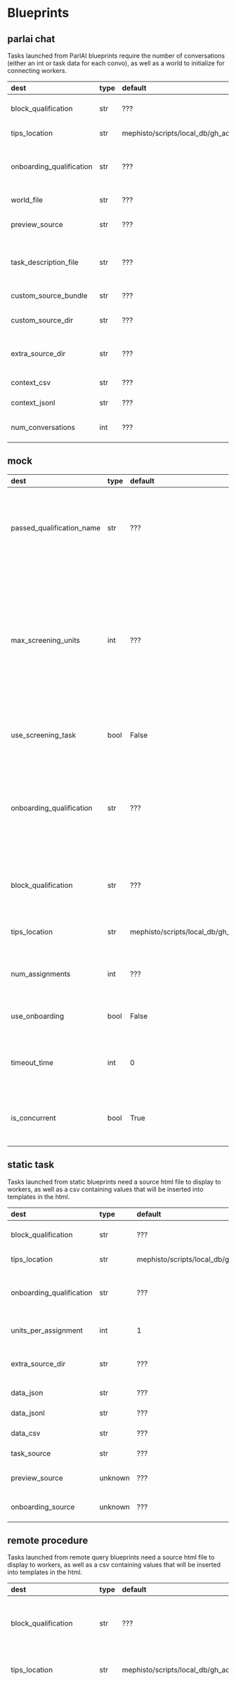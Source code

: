 



# Blueprints

## parlai chat


Tasks launched from ParlAI blueprints require the number of
                conversations (either an int or task data for each convo), as
                well as a world to initialize for connecting workers.  

|dest|type|default|help|choices|required|
| :--- | :--- | :--- | :--- | :--- | :--- |
|block_qualification|str|???|Specify the name of a qualification used to soft block workers.|None|False|
|tips_location|str|mephisto/scripts/local_db/gh_actions/assets/tips.csv|Path to csv file containing tips|None|False|
|onboarding_qualification|str|???|Specify the name of a qualification used to block workers who fail onboarding, Empty will skip onboarding.|None|False|
|world_file|str|???|Path to file containing ParlAI world|None|[b]True[/b]|
|preview_source|str|???|Optional path to source HTML file to preview the task|None|False|
|task_description_file|str|???|Path to file for the extended description of the task. Required if not providing a custom source bundle.|None|False|
|custom_source_bundle|str|???|Optional path to a fully custom frontend bundle|None|False|
|custom_source_dir|str|???|Optional path to a directory containing custom js code|None|False|
|extra_source_dir|str|???|Optional path to sources that the frontend may refer to (such as images/video/css/scripts)|None|False|
|context_csv|str|???|Optional path to csv containing task context|None|False|
|context_jsonl|str|???|Optional path to jsonl file containing task context|None|False|
|num_conversations|int|???|Optional count of conversations to have if no context provided|None|False|

## mock


  

|dest|type|default|help|choices|required|
| :--- | :--- | :--- | :--- | :--- | :--- |
|passed_qualification_name|str|???|Specify the name of a qualification used to designate workers who have passed screening.|None|False|
|max_screening_units|int|???|The maximum number of screening units that can be launched with this batch, specified to limit the number of validations you may need to pay out for.|None|False|
|use_screening_task|bool|False|Whether or not to use a screening task in this run.|None|False|
|onboarding_qualification|str|???|Specify the name of a qualification used to block workers who fail onboarding, Empty will skip onboarding.|None|False|
|block_qualification|str|???|Specify the name of a qualification used to soft block workers.|None|False|
|tips_location|str|mephisto/scripts/local_db/gh_actions/assets/tips.csv|Path to csv file containing tips|None|False|
|num_assignments|int|???|How many workers you want to do each assignment|None|[b]True[/b]|
|use_onboarding|bool|False|Whether onboarding should be required|None|False|
|timeout_time|int|0|Whether acts in the run assignment should have a timeout|None|False|
|is_concurrent|bool|True|Whether to run this mock task as a concurrent task or not|None|False|

## static task


Tasks launched from static blueprints need a source html file to display to workers, as well as a csv containing values that will be inserted into templates in the html.  

|dest|type|default|help|choices|required|
| :--- | :--- | :--- | :--- | :--- | :--- |
|block_qualification|str|???|Specify the name of a qualification used to soft block workers.|None|False|
|tips_location|str|mephisto/scripts/local_db/gh_actions/assets/tips.csv|Path to csv file containing tips|None|False|
|onboarding_qualification|str|???|Specify the name of a qualification used to block workers who fail onboarding, Empty will skip onboarding.|None|False|
|units_per_assignment|int|1|How many workers you want to do each assignment|None|False|
|extra_source_dir|str|???|Optional path to sources that the HTML may refer to (such as images/video/css/scripts)|None|False|
|data_json|str|???|Path to JSON file containing task data|None|False|
|data_jsonl|str|???|Path to JSON-L file containing task data|None|False|
|data_csv|str|???|Path to csv file containing task data|None|False|
|task_source|str|???|Path to source HTML file for the task being run|None|[b]True[/b]|
|preview_source|unknown|???|Optional path to source HTML file to preview the task|None|False|
|onboarding_source|unknown|???|Optional path to source HTML file to onboarding the task|None|False|

## remote procedure


Tasks launched from remote query blueprints need a
                source html file to display to workers, as well as a csv
                containing values that will be inserted into templates in
                the html.  

|dest|type|default|help|choices|required|
| :--- | :--- | :--- | :--- | :--- | :--- |
|block_qualification|str|???|Specify the name of a qualification used to soft block workers.|None|False|
|tips_location|str|mephisto/scripts/local_db/gh_actions/assets/tips.csv|Path to csv file containing tips|None|False|
|onboarding_qualification|str|???|Specify the name of a qualification used to block workers who fail onboarding, Empty will skip onboarding.|None|False|
|task_source|str|???|Path to file containing javascript bundle for the task|None|[b]True[/b]|
|link_task_source|bool|False|                Symlinks the task_source file in your development folder to the                one used for the server. Useful for local development so you can run                a watch-based build for your task_source, allowing the UI code to                update without having to restart the server each time.            |None|False|
|units_per_assignment|int|1|How many workers you want to do each assignment|None|False|

## static react task


Tasks launched from static blueprints need
                a prebuilt javascript bundle containing the task. We suggest building
                with our provided useMephistoTask hook.  

|dest|type|default|help|choices|required|
| :--- | :--- | :--- | :--- | :--- | :--- |
|block_qualification|str|???|Specify the name of a qualification used to soft block workers.|None|False|
|tips_location|str|mephisto/scripts/local_db/gh_actions/assets/tips.csv|Path to csv file containing tips|None|False|
|onboarding_qualification|str|???|Specify the name of a qualification used to block workers who fail onboarding, Empty will skip onboarding.|None|False|
|units_per_assignment|int|1|How many workers you want to do each assignment|None|False|
|extra_source_dir|str|???|Optional path to sources that the HTML may refer to (such as images/video/css/scripts)|None|False|
|data_json|str|???|Path to JSON file containing task data|None|False|
|data_jsonl|str|???|Path to JSON-L file containing task data|None|False|
|data_csv|str|???|Path to csv file containing task data|None|False|
|task_source|str|???|Path to file containing javascript bundle for the task|None|[b]True[/b]|
|link_task_source|bool|False|                Symlinks the task_source file in your development folder to the                one used for the server. Useful for local development so you can run                a watch-based build for your task_source, allowing the UI code to                update without having to restart the server each time.            |None|False|
